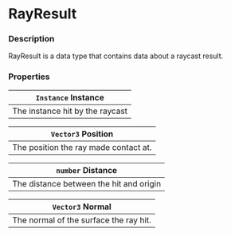 # RayResult

### Description

RayResult is a data type that contains data about a raycast result.

### Properties

| `Instance` Instance             |
| ------------------------------- |
| The instance hit by the raycast |

| `Vector3` Position                    |
| ------------------------------------- |
| The position the ray made contact at. |

| `number` Distance                       |
| --------------------------------------- |
| The distance between the hit and origin |

| `Vector3` Normal                       |
| -------------------------------------- |
| The normal of the surface the ray hit. |
